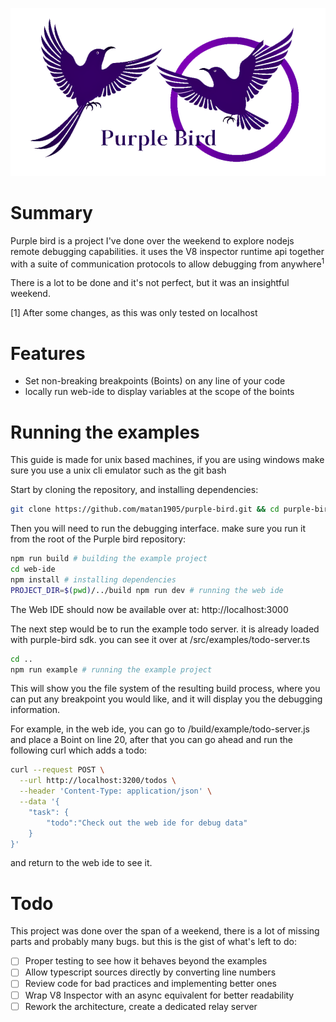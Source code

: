 
![Logo](./images/logo.png)
# Summary
Purple bird is a project I've done over the weekend to explore nodejs remote debugging capabilities.
it uses the V8 inspector runtime api together with a suite of communication protocols to allow debugging from anywhere<sup>1</sup>

There is a lot to be done and it's not perfect, but it was an insightful weekend. 



[1] After some changes, as this was only tested on localhost

# Features
* Set non-breaking breakpoints (Boints) on any line of your code
* locally run web-ide to display variables at the scope of the boints

# Running the examples
This guide is made for unix based machines, if you are using windows make sure you use a unix cli emulator such as the git bash

Start by cloning the repository, and installing dependencies:
```bash
git clone https://github.com/matan1905/purple-bird.git && cd purple-bird && npm install
```

Then you will need to run the debugging interface.
make sure you run it from the root of the Purple bird repository:
```bash
npm run build # building the example project 
cd web-ide 
npm install # installing dependencies
PROJECT_DIR=$(pwd)/../build npm run dev # running the web ide
```
The Web IDE should now be available over at: http://localhost:3000

The next step would be to run the example todo server. it is already loaded with purple-bird sdk.
you can see it over at /src/examples/todo-server.ts
```bash
cd .. 
npm run example # running the example project
```

This will show you the file system of the resulting build process, where you can put any breakpoint you would like, and it will display you the debugging  information.

For example, in the web ide, you can go to /build/example/todo-server.js and place a Boint on line 20, after that you can go ahead and run the following curl which adds a todo:
```bash
curl --request POST \
  --url http://localhost:3200/todos \
  --header 'Content-Type: application/json' \
  --data '{
	"task": {
		"todo":"Check out the web ide for debug data"
	}
}'
```
and return to the web ide to see it.

# Todo
This project was done over the span of a weekend, there is a lot of missing parts and probably many bugs.
but this is the gist of what's left to do:
- [ ] Proper testing to see how it behaves beyond the examples
- [ ] Allow typescript sources directly by converting line numbers
- [ ] Review code for bad practices and implementing better ones
- [ ] Wrap V8 Inspector with an async equivalent for better readability
- [ ] Rework the architecture, create a dedicated relay server
